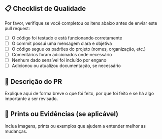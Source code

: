 ## 📋 Checklist de Qualidade

Por favor, verifique se você completou os itens abaixo antes de enviar este pull request:

- [ ] O código foi testado e está funcionando corretamente
- [ ] O commit possui uma mensagem clara e objetiva
- [ ] O código segue os padrões do projeto (nomes, organização, etc.)
- [ ] Comentários foram adicionados onde necessário
- [ ] Nenhum dado sensível foi incluído por engano
- [ ] Adicionou ou atualizou documentação, se necessário

## 📝 Descrição do PR

Explique aqui de forma breve o que foi feito, por que foi feito e se há algo importante a ser revisado.

## 📸 Prints ou Evidências (se aplicável)

Inclua imagens, prints ou exemplos que ajudem a entender melhor as mudanças.

